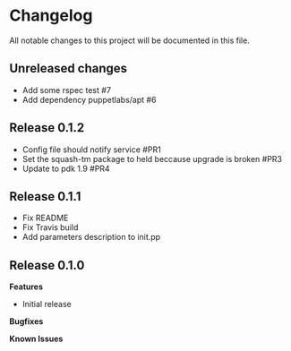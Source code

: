 # Changelog

All notable changes to this project will be documented in this file.

## Unreleased changes ##

* Add some rspec test #7
* Add dependency puppetlabs/apt #6 

## Release 0.1.2

* Config file should notify service #PR1
* Set the squash-tm package to held beccause upgrade is broken #PR3
* Update to pdk 1.9 #PR4

## Release 0.1.1

* Fix README
* Fix Travis build
* Add parameters description to init.pp

## Release 0.1.0

**Features**

* Initial release

**Bugfixes**

**Known Issues**
